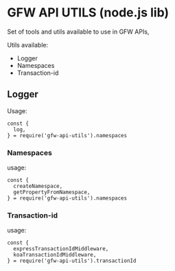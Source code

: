 # GFW API UTILS (node.js lib)

Set of tools and utils available to use in GFW APIs,

Utils available:
* Logger
* Namespaces
* Transaction-id

## Logger

Usage:
```
const {
  log,
} = require('gfw-api-utils').namespaces
```


### Namespaces
usage:
```
const {
  createNamespace,
  getPropertyFromNamespace,
} = require('gfw-api-utils').namespaces
```

### Transaction-id
usage:
```
const {
  expressTransactionIdMiddleware,
  koaTransactionIdMiddleware,
} = require('gfw-api-utils').transactionId
```
